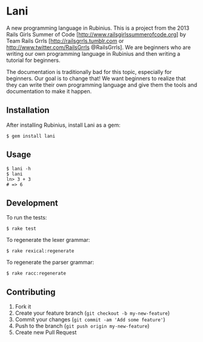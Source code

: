 # Lani

A new programming language in Rubinius. This is a project from the 2013 Rails Girls Summer of Code [http://www.railsgirlssummerofcode.org] by Team Rails Grrls [http://railsgrrls.tumblr.com or http://www.twitter.com/RailsGrrls @RailsGrrls]. We are beginners who are writing our own programming language in Rubinius and then writing a tutorial for beginners. 

The documentation is traditionally bad for this topic, especially for beginners. Our goal is to change that! We want beginners to realize that they can write their own programming language and give them the tools and documentation to make it happen.  

## Installation

After installing Rubinius, install Lani as a gem:

    $ gem install lani

## Usage

    $ lani -h
    $ lani
    ln> 3 + 3
    # => 6

## Development

To run the tests:

    $ rake test

To regenerate the lexer grammar:

    $ rake rexical:regenerate

To regenerate the parser grammar:
	
	$ rake racc:regenerate 

## Contributing

1. Fork it
2. Create your feature branch (`git checkout -b my-new-feature`)
3. Commit your changes (`git commit -am 'Add some feature'`)
4. Push to the branch (`git push origin my-new-feature`)
5. Create new Pull Request
